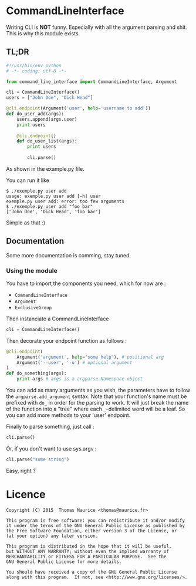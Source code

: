 # CommandLineInterface

Writing CLI is **NOT** funny. Especially with all the
argument parsing and shit. This is why this module exists.

## TL;DR

```python
#!/usr/bin/env python
# -*- coding: utf-8 -*-

from command_line_interface import CommandLineInterface, Argument

cli = CommandLineInterface()
users = ["John Doe", "Dick Head"]

@cli.endpoint(Argument('user', help='username to add'))
def do_user_add(args):
    users.append(args.user)
    print users
    
    @cli.endpoint()
    def do_user_list(args):
        print users
        
        cli.parse()
```

As shown in the example.py file.

You can run it like

```
$ ./exemple.py user add
usage: exemple.py user add [-h] user
exemple.py user add: error: too few arguments
$ ./exemple.py user add "foo bar"
['John Doe', 'Dick Head', 'foo bar']
```

Simple as that :)

## Documentation
Some more documentation is comming, stay tuned.
### Using the module
You have to import the components you need, which for now are :

 * `CommandLineInterface`
 * `Argument`
 * `ExclusiveGroup`

Then instanciate a CommandLineInterface
```python
cli = CommandLineInterface()
```

Then decorate your endpoint function as follows :
```python
@cli.endpoint(
    Argument('argument', help="some help"), # positional arg
    Argument('--user', '-u') # optional argument
)
def do_something(args):
    print args # args is a argparse.Namespace object
```

You can add as many arguments as you wish, the parameters
have to follow the `argparse.add_argument` syntax. Note
that your function's name must be prefixed with `do_` in
order for the parsing to work. It will just break the
name of the function into a "tree" where each `_`-delimited
word will be a leaf. So you can add more methods to your
'user' endpoint.

Finally to parse something, just call :
```python
cli.parse()
```
Or, if you don't want to use sys.argv :
```python
cli.parse("some string")
```

Easy, right ?

# Licence
```
Copyright (C) 2015  Thomas Maurice <thomas@maurice.fr>

This program is free software: you can redistribute it and/or modify
it under the terms of the GNU General Public License as published by
the Free Software Foundation, either version 3 of the License, or
(at your option) any later version.

This program is distributed in the hope that it will be useful,
but WITHOUT ANY WARRANTY; without even the implied warranty of
MERCHANTABILITY or FITNESS FOR A PARTICULAR PURPOSE.  See the
GNU General Public License for more details.

You should have received a copy of the GNU General Public License
along with this program.  If not, see <http://www.gnu.org/licenses/>.
```
